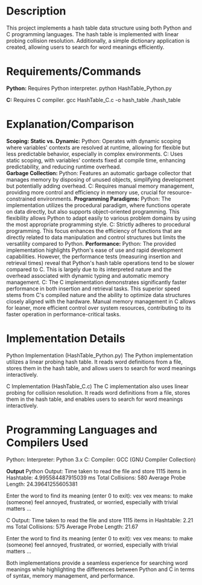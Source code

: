 # Description
This project implements a hash table data structure using both Python and C programming languages. The hash table is implemented with linear probing collision resolution. Additionally, a simple dictionary application is created, allowing users to search for word meanings efficiently.

# Requirements/Commands
**Python:**
Requires Python interpreter.
python HashTable_Python.py

**C:**
Requires C compiler.
gcc HashTable_C.c -o hash_table
./hash_table

# Explanation/Comparison
**Scoping: Static vs. Dynamic:**
Python: Operates with dynamic scoping where variables' contexts are resolved at runtime, allowing for flexible but less predictable behavior, especially in complex environments.
C: Uses static scoping, with variables' contexts fixed at compile time, enhancing predictability, and reducing runtime overhead.\
**Garbage Collection:**
Python: Features an automatic garbage collector that manages memory by disposing of unused objects, simplifying development but potentially adding overhead.
C: Requires manual memory management, providing more control and efficiency in memory use, crucial for resource-constrained environments.
**Programming Paradigms:**
Python: The implementation utilizes the procedural paradigm, where functions operate on data directly, but also supports object-oriented programming. This flexibility allows Python to adapt easily to various problem domains by using the most appropriate programming style.
C: Strictly adheres to procedural programming. This focus enhances the efficiency of functions that are directly related to data manipulation and control structures but limits the versatility compared to Python.
**Performance:**
Python: The provided implementation highlights Python's ease of use and rapid development capabilities. However, the performance tests (measuring insertion and retrieval times) reveal that Python's hash table operations tend to be slower compared to C. This is largely due to its interpreted nature and the overhead associated with dynamic typing and automatic memory management.
C: The C implementation demonstrates significantly faster performance in both insertion and retrieval tasks. This superior speed stems from C's compiled nature and the ability to optimize data structures closely aligned with the hardware. Manual memory management in C allows for leaner, more efficient control over system resources, contributing to its faster operation in performance-critical tasks.

# Implementation Details
Python Implementation (HashTable_Python.py)
The Python implementation utilizes a linear probing hash table. It reads word definitions from a file, stores them in the hash table, and allows users to search for word meanings interactively.

C Implementation (HashTable_C.c)
The C implementation also uses linear probing for collision resolution. It reads word definitions from a file, stores them in the hash table, and enables users to search for word meanings interactively.

# Programming Languages and Compilers Used
Python:
Interpreter: Python 3.x
C:
Compiler: GCC (GNU Compiler Collection)

**Output**
Python Output:
Time taken to read the file and store 1115 items in Hashtable: 4.995584487915039 ms
Total Collisions: 580
Average Probe Length: 24.39641255605381 

Enter the word to find its meaning (enter 0 to exit): vex
vex means: to make (someone) feel annoyed, frustrated, or worried, especially with trivial matters
...

C Output:
Time taken to read the file and store 1115 items in Hashtable: 2.21 ms
Total Collisions: 575
Average Probe Length: 21.67

Enter the word to find its meaning (enter 0 to exit): vex
vex means: to make (someone) feel annoyed, frustrated, or worried, especially with trivial matters
...

Both implementations provide a seamless experience for searching word meanings while highlighting the differences between Python and C in terms of syntax, memory management, and performance.

